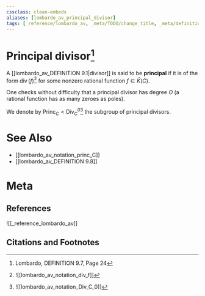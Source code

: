 ```yaml
---
cssclass: clean-embeds
aliases: [lombardo_av_principal_divisor]
tags: [_reference/lombardo_av, _meta/TODO/change_title, _meta/definition, _meta/literature_note]
---
```

# Principal divisor[^1]
A [[lombardo_av_DEFINITION 9.1|divisor]] is said to be **principal** if it is of the form $\operatorname{div}(f)$[^2] for some nonzero rational function $f \in \bar{K}(C)$. 

One checks without difficulty that a principal divisor has degree $O$ (a rational function has as many zeroes as poles). 

We denote by $\operatorname{Princ}_{C}<\mathrm{Div}_{C}^{0}$[^3] the subgroup of principal divisors.

[^2]: ![[lombardo_av_notation_div_f]]
[^3]: ![[lombardo_av_notation_Div_C_0]]


# See Also
- [[lombardo_av_notation_princ_C]]
- [[lombardo_av_DEFINITION 9.8]]
# Meta
## References
![[_reference_lombardo_av]]

## Citations and Footnotes
[^1]: Lombardo, DEFINITION 9.7, Page 24